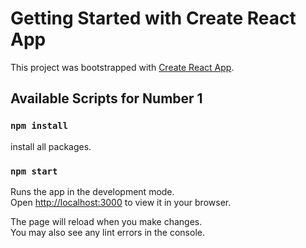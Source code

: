 # Getting Started with Create React App

This project was bootstrapped with [Create React App](https://github.com/facebook/create-react-app).

## Available Scripts for Number 1

### `npm install`

install all packages.

### `npm start`

Runs the app in the development mode.\
Open [http://localhost:3000](http://localhost:3000) to view it in your browser.

The page will reload when you make changes.\
You may also see any lint errors in the console.

